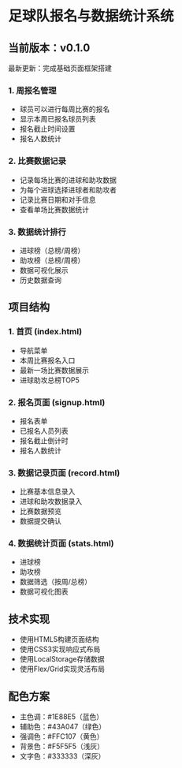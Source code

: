# 足球队报名与数据统计系统

## 当前版本：v0.1.0
最新更新：完成基础页面框架搭建

### 1. 周报名管理
- 球员可以进行每周比赛的报名
- 显示本周已报名球员列表
- 报名截止时间设置
- 报名人数统计

### 2. 比赛数据记录
- 记录每场比赛的进球和助攻数据
- 为每个进球选择进球者和助攻者
- 记录比赛日期和对手信息
- 查看单场比赛数据统计

### 3. 数据统计排行
- 进球榜（总榜/周榜）
- 助攻榜（总榜/周榜）
- 数据可视化展示
- 历史数据查询

## 项目结构

### 1. 首页 (index.html)
- 导航菜单
- 本周比赛报名入口
- 最新一场比赛数据展示
- 进球助攻总榜TOP5

### 2. 报名页面 (signup.html)
- 报名表单
- 已报名人员列表
- 报名截止倒计时
- 报名人数统计

### 3. 数据记录页面 (record.html)
- 比赛基本信息录入
- 进球和助攻数据录入
- 比赛数据预览
- 数据提交确认

### 4. 数据统计页面 (stats.html)
- 进球榜
- 助攻榜
- 数据筛选（按周/总榜）
- 数据可视化图表

## 技术实现
- 使用HTML5构建页面结构
- 使用CSS3实现响应式布局
- 使用LocalStorage存储数据
- 使用Flex/Grid实现灵活布局

## 配色方案
- 主色调：#1E88E5（蓝色）
- 辅助色：#43A047（绿色）
- 强调色：#FFC107（黄色）
- 背景色：#F5F5F5（浅灰）
- 文字色：#333333（深灰） 